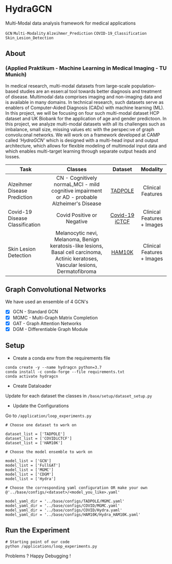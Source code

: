 

# HydraGCN
 Multi-Modal data analysis framework for medical applications 
 
 `GCN` `Multi-Modality` `Alzeihmer_Prediction` `COVID-19_Classification` `Skin_Lesion_Detection`
 
## About 
### (Applied Praktikum - Machine Learning in Medical Imaging - TU Munich)

In  medical  research,  multi-modal  datasets  from  large-scale  population-based studies  are  an  essen:al  tool  towards  better  diagnosis  and  treatment  of  disease. Multimodal data comprises imaging and non-imaging data and is available in many domains.  In technical research, such datasets serve as enablers of Computer-Aided Diagnosis (CADx) with machine learning (ML). In this project, we will be focusing on four such multi-modal dataset HCP dataset and UK Biobank for the application of age and gender predictoon. In  this  project,  we  analyze  multi-modal  datasets  with  all  its  challenges  such  as imbalance,  small  size,  missing  values  etc  with  the  perspec:ve  of  graph convolu:onal networks. We will work on a framework developed at CAMP called *‘HydraGCN’*  which  is designed  with  a  multi-head  input  and  output  architecture, which  allows  for  flexible  modeling  of  multimodal  input  data  and  which  enables multi-target learning through separate output heads and losses.



| Task        | Classes  |  Dataset  | Modality  |
| ------------- |:-------------:| :-------------:| :-------------:| 
| Alzeihmer Disease Prediction     | CN - Cognitively normaL,MCI - mild cognitive impairment or AD - probable Alzheimer's Disease | [TADPOLE](https://tadpole.grand-challenge.org/Details/) |  Clinical Features 
| Covid-19 Disease Classification      |  Covid Positive or Negative  |   [Covid-19 iCTCF](https://ngdc.cncb.ac.cn/ictcf/)  |  Clinical Features  + Images
| Skin Lesion Detection      |   Melanocytic nevi, Melanoma, Benign keratosis-like lesions, Basal cell carcinoma, Actinic keratoses, Vascular lesions, Dermatofibroma  |   [HAM10K](https://www.kaggle.com/datasets/kmader/skin-cancer-mnist-ham10000)  |  Clinical Features  + Images




## Graph Convolutional Networks

We have used an ensemble of 4 GCN's
- [x] GCN - Standard GCN
- [x] MGMC - Multi-Graph Matrix Completion
- [x] GAT - Graph Attention Networks
- [x] DGM - Differentiable Graph Module

## Setup

- Create a conda env from the requirements file 

 ``` terminal 
conda create -y --name hydragcn python=3.7
conda install -c conda-forge --file requirements.txt
conda activate hydragcn
  ```
- Create Dataloader 

Update for each dataset the classes in
 `/base/setup/dataset_setup.py` 

- Update the Configurations

Go to `/application/loop_experiments.py` 

 ``` terminal 
# Choose one dataset to work on

dataset_list = ['TADPOLE']
dataset_list = ['COVIDiCTCF']
dataset_list = ['HAM10K']
```

``` terminal 
# Choose the model ensemble to work on

model_list = ['GCN']
model_list = ['FullGAT']
model_list = ['MGMC']
model_list = ['CDGM']
model_list = ['Hydra']
``` 

``` terminal 
# Choose the corresponding yaml configuration OR make your own @'../base/configs/<dataset>/<model_you_like>.yaml'

model_yaml_dir = '../base/configs/TADPOLE/MGMC.yaml'
model_yaml_dir = '../base/configs/COVID/MGMC.yaml'
model_yaml_dir = '../base/configs/COVID/Hydra.yaml'
model_yaml_dir = '../base/configs/HAM10K/Hydra_HAM10K.yaml'
```

## Run the Experiment

``` terminal 
# Starting point of our code 
python /applications/loop_experiments.py
``` 

Problems ? Happy Debugging !
  
